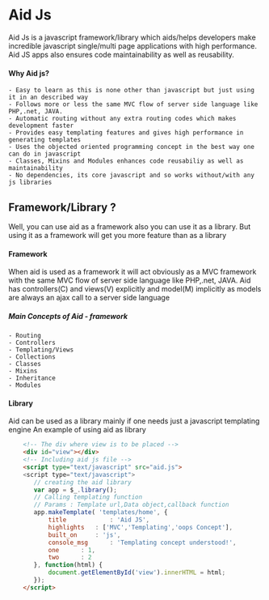 # Aid Js
Aid Js is a javascript framework/library which aids/helps developers make incredible javascript single/multi page applications with high performance. Aid JS apps also ensures code maintainability as well as reusability.

#### Why Aid js? 

	- Easy to learn as this is none other than javascript but just using it in an described way
	- Follows more or less the same MVC flow of server side language like PHP,.net, JAVA.
	- Automatic routing without any extra routing codes which makes development faster 
	- Provides easy templating features and gives high performance in generating templates 
	- Uses the objected oriented programming concept in the best way one can do in javascript
	- Classes, Mixins and Modules enhances code reusabiliy as well as maintainability
	- No dependencies, its core javascript and so works without/with any js libraries


## Framework/Library ?
Well, you can use aid as a framework also you can use it as a library. But using it as a framework will get you more feature than as a library
#### Framework
When aid is used as a framework it will act obviously as a MVC framework with the same MVC flow of server side language like PHP,.net, JAVA.
Aid has controllers(C) and views(V) explicitly and model(M) implicitly as models are always an ajax call to a server side language 
##### Main Concepts of Aid - framework

	- Routing
	- Controllers
	- Templating/Views
	- Collections
	- Classes
	- Mixins
	- Inheritance
	- Modules


#### Library
Aid can be used as a library mainly if one needs just a javascript templating engine
An example of using aid as library
```html		
	<!-- The div where view is to be placed -->
	<div id="view"></div>
	<!-- Including aid js file -->
	<script type="text/javascript" src="aid.js">
	<script type="text/javascript">
	   // creating the aid library
	   var app = $_.library();
	   // Calling templating function
	   // Params : Template url,Data object,callback function
	   app.makeTemplate( 'templates/home', {
	       title            : 'Aid JS',
	       highlights 	: ['MVC','Templating','oops Concept'], 
	       built_on  	: 'js', 
	       console_msg      : 'Templating concept understood!',
	       one 		: 1,
	       two 		: 2
	   }, function(html) {
	       document.getElementById('view').innerHTML = html;
	   });
	</script>
```
